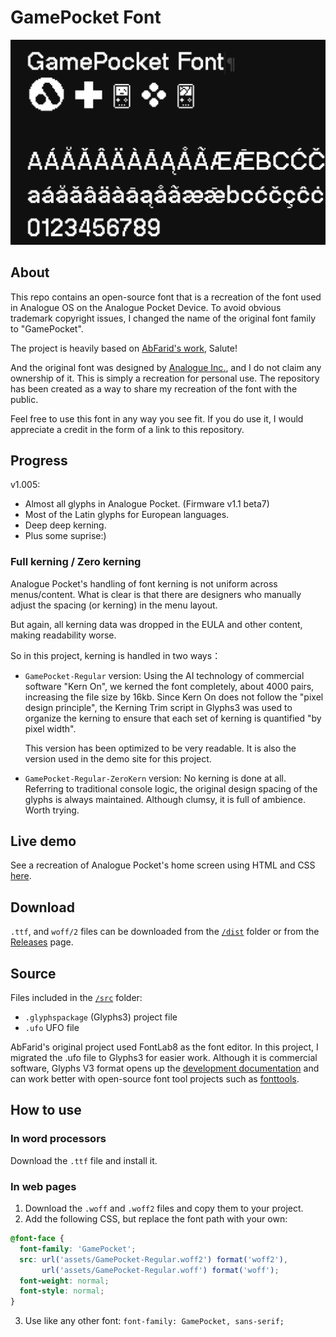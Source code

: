 # GamePocket Font

![Banner](banner.png)

## About

This repo contains an open-source font that is a recreation of the font used in Analogue OS on the Analogue Pocket Device. To avoid obvious trademark copyright issues, I changed the name of the original font family to "GamePocket".

The project is heavily based on [AbFarid's work](https://github.com/AbFarid/analogue-os-font), Salute!

And the original font was designed by [Analogue Inc.](https://www.analogue.co/), and I do not claim any ownership of it. This is simply a recreation for personal use. The repository has been created as a way to share my recreation of the font with the public.

Feel free to use this font in any way you see fit. If you do use it, I would appreciate a credit in the form of a link to this repository.

## Progress

v1.005:
- Almost all glyphs in Analogue Pocket. (Firmware v1.1 beta7)
- Most of the Latin glyphs for European languages.
- Deep deep kerning.
- Plus some suprise:)

### Full kerning / Zero kerning
Analogue Pocket's handling of font kerning is not uniform across menus/content. What is clear is that there are designers who manually adjust the spacing (or kerning) in the menu layout.

But again, all kerning data was dropped in the EULA and other content, making readability worse.

So in this project, kerning is handled in two ways：

- `GamePocket-Regular` version: Using the AI technology of commercial software "Kern On", we kerned the font completely, about 4000 pairs, increasing the file size by 16kb. Since Kern On does not follow the "pixel design principle", the Kerning Trim script in Glyphs3 was used to organize the kerning to ensure that each set of kerning is quantified "by pixel width".

  This version has been optimized to be very readable. It is also the version used in the demo site for this project.

- `GamePocket-Regular-ZeroKern` version: No kerning is done at all. Referring to traditional console logic, the original design spacing of the glyphs is always maintained. Although clumsy, it is full of ambience. Worth trying.

## Live demo
See a recreation of Analogue Pocket's home screen using HTML and CSS [here](https://mumchristmas.github.io/GamePocket-font/).

## Download

`.ttf`, and `woff/2` files can be downloaded from the [`/dist`](https://github.com/mumchristmas/GamePocket-font/tree/master/dist) folder or from the [Releases](https://github.com/mumchristmas/GamePocket-font/releases/) page.

## Source

Files included in the [`/src`](https://github.com/mumchristmas/GamePocket-font/tree/master/src) folder:
- `.glyphspackage` (Glyphs3) project file
- `.ufo` UFO file

AbFarid's original project used FontLab8 as the font editor. In this project, I migrated the .ufo file to Glyphs3 for easier work. Although it is commercial software, Glyphs V3 format opens up the [development documentation](https://github.com/schriftgestalt/GlyphsSDK/blob/Glyphs3/GlyphsFileFormat/GlyphsFileFormatv3.md) and can work better with open-source font tool projects such as [fonttools](https://github.com/fonttools/fonttools).

## How to use

### In word processors
Download the `.ttf` file and install it.

### In web pages
1. Download the `.woff` and `.woff2` files and copy them to your project.
2. Add the following CSS, but replace the font path with your own:
```css
@font-face {
  font-family: 'GamePocket';
  src: url('assets/GamePocket-Regular.woff2') format('woff2'),
       url('assets/GamePocket-Regular.woff') format('woff');
  font-weight: normal;
  font-style: normal;
}
```
3. Use like any other font: `font-family: GamePocket, sans-serif;`
